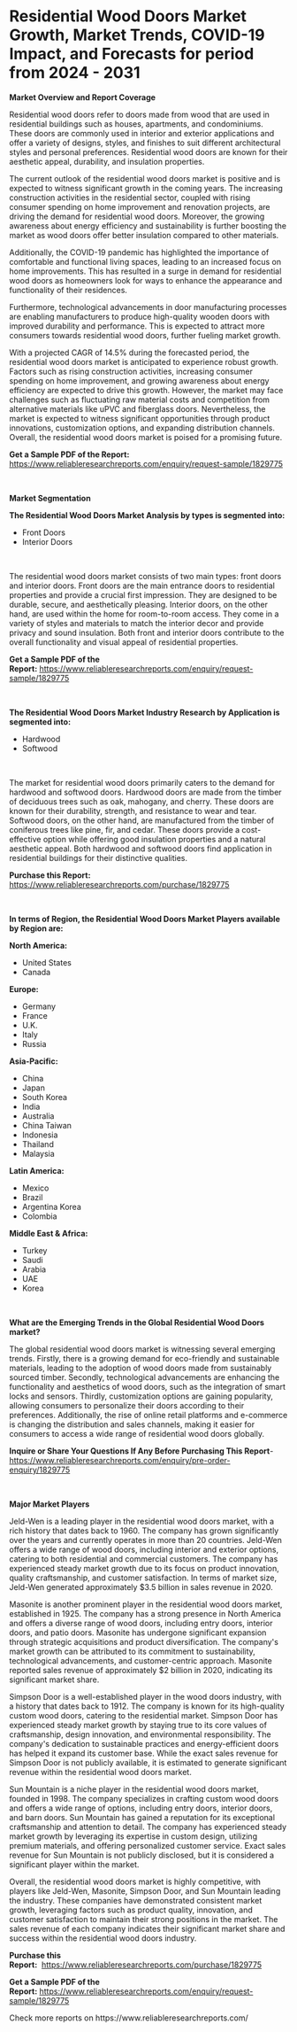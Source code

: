 <p><h1>Residential Wood Doors Market Growth, Market Trends, COVID-19 Impact, and Forecasts for period from 2024 - 2031</h1></p><p><strong>Market Overview and Report Coverage</strong></p>
<p><p>Residential wood doors refer to doors made from wood that are used in residential buildings such as houses, apartments, and condominiums. These doors are commonly used in interior and exterior applications and offer a variety of designs, styles, and finishes to suit different architectural styles and personal preferences. Residential wood doors are known for their aesthetic appeal, durability, and insulation properties.</p><p>The current outlook of the residential wood doors market is positive and is expected to witness significant growth in the coming years. The increasing construction activities in the residential sector, coupled with rising consumer spending on home improvement and renovation projects, are driving the demand for residential wood doors. Moreover, the growing awareness about energy efficiency and sustainability is further boosting the market as wood doors offer better insulation compared to other materials.</p><p>Additionally, the COVID-19 pandemic has highlighted the importance of comfortable and functional living spaces, leading to an increased focus on home improvements. This has resulted in a surge in demand for residential wood doors as homeowners look for ways to enhance the appearance and functionality of their residences.</p><p>Furthermore, technological advancements in door manufacturing processes are enabling manufacturers to produce high-quality wooden doors with improved durability and performance. This is expected to attract more consumers towards residential wood doors, further fueling market growth.</p><p>With a projected CAGR of 14.5% during the forecasted period, the residential wood doors market is anticipated to experience robust growth. Factors such as rising construction activities, increasing consumer spending on home improvement, and growing awareness about energy efficiency are expected to drive this growth. However, the market may face challenges such as fluctuating raw material costs and competition from alternative materials like uPVC and fiberglass doors. Nevertheless, the market is expected to witness significant opportunities through product innovations, customization options, and expanding distribution channels. Overall, the residential wood doors market is poised for a promising future.</p></p>
<p><strong>Get a Sample PDF of the Report:</strong> <a href="https://www.reliableresearchreports.com/enquiry/request-sample/1829775">https://www.reliableresearchreports.com/enquiry/request-sample/1829775</a></p>
<p>&nbsp;</p>
<p><strong>Market Segmentation</strong></p>
<p><strong>The Residential Wood Doors Market Analysis by types is segmented into:</strong></p>
<p><ul><li>Front Doors</li><li>Interior Doors</li></ul></p>
<p>&nbsp;</p>
<p><p>The residential wood doors market consists of two main types: front doors and interior doors. Front doors are the main entrance doors to residential properties and provide a crucial first impression. They are designed to be durable, secure, and aesthetically pleasing. Interior doors, on the other hand, are used within the home for room-to-room access. They come in a variety of styles and materials to match the interior decor and provide privacy and sound insulation. Both front and interior doors contribute to the overall functionality and visual appeal of residential properties.</p></p>
<p><strong>Get a Sample PDF of the Report:</strong>&nbsp;<a href="https://www.reliableresearchreports.com/enquiry/request-sample/1829775">https://www.reliableresearchreports.com/enquiry/request-sample/1829775</a></p>
<p>&nbsp;</p>
<p><strong>The Residential Wood Doors Market Industry Research by Application is segmented into:</strong></p>
<p><ul><li>Hardwood</li><li>Softwood</li></ul></p>
<p>&nbsp;</p>
<p><p>The market for residential wood doors primarily caters to the demand for hardwood and softwood doors. Hardwood doors are made from the timber of deciduous trees such as oak, mahogany, and cherry. These doors are known for their durability, strength, and resistance to wear and tear. Softwood doors, on the other hand, are manufactured from the timber of coniferous trees like pine, fir, and cedar. These doors provide a cost-effective option while offering good insulation properties and a natural aesthetic appeal. Both hardwood and softwood doors find application in residential buildings for their distinctive qualities.</p></p>
<p><strong>Purchase this Report:</strong>&nbsp; <a href="https://www.reliableresearchreports.com/purchase/1829775">https://www.reliableresearchreports.com/purchase/1829775</a></p>
<p>&nbsp;</p>
<p><strong>In terms of Region, the Residential Wood Doors Market Players available by Region are:</strong></p>
<p>
    <p> <strong> North America: </strong>
        <ul>
            <li>United States</li>
            <li>Canada</li>
        </ul>
        </p> 
    <p> <strong> Europe: </strong>
        <ul>
            <li>Germany</li>
            <li>France</li>
            <li>U.K.</li>
            <li>Italy</li>
            <li>Russia</li>
        </ul>
        </p> 
    <p> <strong> Asia-Pacific: </strong>
        <ul>
            <li>China</li>
            <li>Japan</li>
            <li>South Korea</li>
            <li>India</li>
            <li>Australia</li>
            <li>China Taiwan</li>
            <li>Indonesia</li>
            <li>Thailand</li>
            <li>Malaysia</li>
        </ul>
        </p> 
    <p> <strong> Latin America: </strong>
        <ul>
            <li>Mexico</li>
            <li>Brazil</li>
            <li>Argentina Korea</li>
            <li>Colombia</li>
        </ul>
        </p> 
    <p> <strong> Middle East & Africa: </strong>
        <ul>
            <li>Turkey</li>
            <li>Saudi</li>
            <li>Arabia</li>
            <li>UAE</li>
            <li>Korea</li>
        </ul>
    </p>
    </p>
<p>&nbsp;</p>
<p><strong>What are the Emerging Trends in the Global Residential Wood Doors market?</strong></p>
<p><p>The global residential wood doors market is witnessing several emerging trends. Firstly, there is a growing demand for eco-friendly and sustainable materials, leading to the adoption of wood doors made from sustainably sourced timber. Secondly, technological advancements are enhancing the functionality and aesthetics of wood doors, such as the integration of smart locks and sensors. Thirdly, customization options are gaining popularity, allowing consumers to personalize their doors according to their preferences. Additionally, the rise of online retail platforms and e-commerce is changing the distribution and sales channels, making it easier for consumers to access a wide range of residential wood doors globally.</p></p>
<p><strong>Inquire or Share Your Questions If Any Before Purchasing This Report</strong>- <a href="https://www.reliableresearchreports.com/enquiry/pre-order-enquiry/1829775">https://www.reliableresearchreports.com/enquiry/pre-order-enquiry/1829775</a></p>
<p>&nbsp;</p>
<p><strong>Major Market Players</strong></p>
<p><p>Jeld-Wen is a leading player in the residential wood doors market, with a rich history that dates back to 1960. The company has grown significantly over the years and currently operates in more than 20 countries. Jeld-Wen offers a wide range of wood doors, including interior and exterior options, catering to both residential and commercial customers. The company has experienced steady market growth due to its focus on product innovation, quality craftsmanship, and customer satisfaction. In terms of market size, Jeld-Wen generated approximately $3.5 billion in sales revenue in 2020.</p><p>Masonite is another prominent player in the residential wood doors market, established in 1925. The company has a strong presence in North America and offers a diverse range of wood doors, including entry doors, interior doors, and patio doors. Masonite has undergone significant expansion through strategic acquisitions and product diversification. The company's market growth can be attributed to its commitment to sustainability, technological advancements, and customer-centric approach. Masonite reported sales revenue of approximately $2 billion in 2020, indicating its significant market share.</p><p>Simpson Door is a well-established player in the wood doors industry, with a history that dates back to 1912. The company is known for its high-quality custom wood doors, catering to the residential market. Simpson Door has experienced steady market growth by staying true to its core values of craftsmanship, design innovation, and environmental responsibility. The company's dedication to sustainable practices and energy-efficient doors has helped it expand its customer base. While the exact sales revenue for Simpson Door is not publicly available, it is estimated to generate significant revenue within the residential wood doors market.</p><p>Sun Mountain is a niche player in the residential wood doors market, founded in 1998. The company specializes in crafting custom wood doors and offers a wide range of options, including entry doors, interior doors, and barn doors. Sun Mountain has gained a reputation for its exceptional craftsmanship and attention to detail. The company has experienced steady market growth by leveraging its expertise in custom design, utilizing premium materials, and offering personalized customer service. Exact sales revenue for Sun Mountain is not publicly disclosed, but it is considered a significant player within the market.</p><p>Overall, the residential wood doors market is highly competitive, with players like Jeld-Wen, Masonite, Simpson Door, and Sun Mountain leading the industry. These companies have demonstrated consistent market growth, leveraging factors such as product quality, innovation, and customer satisfaction to maintain their strong positions in the market. The sales revenue of each company indicates their significant market share and success within the residential wood doors industry.</p></p>
<p><strong>Purchase this Report:</strong>&nbsp;&nbsp;<a href="https://www.reliableresearchreports.com/purchase/1829775">https://www.reliableresearchreports.com/purchase/1829775</a></p>
<p></p>
<p><strong>Get a Sample PDF of the Report:</strong>&nbsp;<a href="https://www.reliableresearchreports.com/enquiry/request-sample/1829775">https://www.reliableresearchreports.com/enquiry/request-sample/1829775</a></p>
<p>Check more reports on https://www.reliableresearchreports.com/</p>
